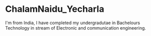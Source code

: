 # ChalamNaidu_Yecharla

I'm from India, I have completed my undergradutae in Bachelours Technology in stream of Electronic and communication engineering. 